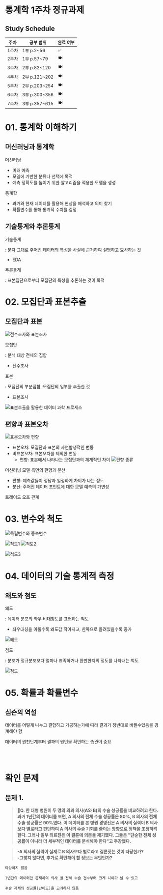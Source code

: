 # 통계학 1주차 정규과제
## Study Schedule

|주차 | 공부 범위     | 완료 여부 |
|----|----------------|----------|
|1주차| 1부 p.2~56     | ✅      |
|2주차| 1부 p.57~79    | 🍽️      | 
|3주차| 2부 p.82~120   | 🍽️      | 
|4주차| 2부 p.121~202  | 🍽️      | 
|5주차| 2부 p.203~254  | 🍽️      | 
|6주차| 3부 p.300~356  | 🍽️      | 
|7주차| 3부 p.357~615  | 🍽️      | 

<!-- 여기까진 그대로 둬 주세요-->

# 01. 통계학 이해하기

## 머신러닝과 통계학
머신러닝
- 미래 예측
- 모델에 기반한 분류나 선택에 목적
- 예측 정확도를 높이기 위한 알고리즘을 적용한 모델을 생성

통계학
- 과거와 현재 데이터를 활용해 현상을 해석하고 의미 찾기
- 확률변수를 통해 통계적 수치를 검정

## 기술통계와 추론통계

기술통계

: 문자 그대로 주어진 데이터의 특성을 사실에 근거하여 설명하고 묘사하는 것
- EDA

추론통계

: 표본집단으로부터 모집단의 특성을 추론하는 것이 목적


# 02. 모집단과 표본추출

## 모집단과 표본
![전수조사와 표본조사](./images/study1/스크린샷%202025-03-22%20오후%205.12.04.png)

모집단

: 분석 대상 전체의 집합
- 전수조사 

표본

: 모집단의 부분집합, 모집단의 일부를 추출한 것
- 표본조사

![표본추출을 활용한 데이터 과학 프로세스](./images/study1/스크린샷%202025-03-22%20오후%205.12.22.png)

## 편향과 표본오차

![표본오차와 편향](./images/study1/스크린샷%202025-03-22%20오후%205.15.26.png)

- 표본오차: 모집단과 표본의 자연발생적인 변동
- 비표본오차: 표본오차를 제외한 변동
    - 편향: 표본에서 나타나는 모집단과의 체계적인 차이
    ![편향 종류](./images/study1/스크린샷%202025-03-22%20오후%205.13.54.png)

머신러닝 모델 측면의 편향과 분산
- 편향: 예측값들이 정답과 일정하게 차이가 나는 정도
- 분산: 주어진 데이터 포인트에 대한 모델 예측의 가변성

트레이드 오프 관계

# 03. 변수와 척도

![독립변수와 종속변수](./images/study1/스크린샷%202025-03-22%20오후%205.24.22.png)

![척도1](./images/study1/스크린샷%202025-03-22%20오후%205.26.13.png)
![척도2](./images/study1/스크린샷%202025-03-22%20오후%205.26.21.png)

![척도3](./images/study1/스크린샷%202025-03-22%20오후%205.26.29.png)


# 04. 데이터의 기술 통계적 측정

## 왜도와 첨도

왜도

: 데이터 분포의 좌우 비대칭도를 표현하는 척도
- 좌우대칭을 이룰수록 왜도값 작아지고, 한쪽으로 몰려있을수록 증가

![왜도](./images/study1/스크린샷%202025-03-22%20오후%205.30.35.png)

첨도

: 분포가 정규분포보다 얼마나 뾰족하거나 완만한지의 정도를 나타내는 척도

![첨도](./images/study1/스크린샷%202025-03-22%20오후%205.31.18.png)


# 05. 확률과 확률변수

## 심슨의 역설

데이터를 어떻게 나누고 결합하고 가공하는가에 따라 결과가 정반대로 바뀔수있음을 경계해야 함

데이터의 원천단계부터 결과의 원인을 확인하는 습관이 중요 


<br>
<br>

# 확인 문제

## 문제 1.

> **🧚Q. 한 대형 병원이 두 명의 외과 의사(A와 B)의 수술 성공률을 비교하려고 한다. 과거 1년간의 데이터를 보면, A 의사의 전체 수술 성공률은 80%, B 의사의 전체 수술 성공률은 90%였다. 이 데이터를 본 병원 경영진은 A 의사의 실력이 B 의사보다 별로라고 판단하여 A 의사의 수술 기회를 줄이는 방향으로 정책을 조정하려 한다.
그러나 일부 의료진은 이 결론에 의문을 제기했다.
그들은 "단순한 전체 성공률이 아니라 더 세부적인 데이터를 분석해야 한다"고 주장했다.**

> **-A 의사의 실력이 실제로 B 의사보다 별로라고 결론짓는 것이 타당한가?   
-그렇지 않다면, 추가로 확인해야 할 정보는 무엇인가?**

<!--심슨의 역설을 이해하였는지 확인하기 위한 문제입니다-->

<!--학습한 개념을 활용하여 자유롭게 설명해 보세요. 구체적인 예시를 들어 설명하면 더욱 좋습니다.-->

```
타당하지 않음

1년간의 데이터만 존재하여 의사 별 전체 수술 건수부터 크게 차이가 날 수 있고

수술 자체의 성공률(난이도)을 고려하지 않음
```
